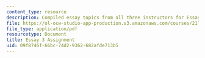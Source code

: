 ```yaml
---
content_type: resource
description: Compiled essay topics from all three instructors for Essay 3.
file: https://ol-ocw-studio-app-production.s3.amazonaws.com/courses/21l-017-the-art-of-the-probable-literature-and-probability-spring-2008/09f8746f66bc74d29362682afde713b5_essay3_compiled.pdf
file_type: application/pdf
resourcetype: Document
title: Essay 3 Assignment
uid: 09f8746f-66bc-74d2-9362-682afde713b5
---
```

